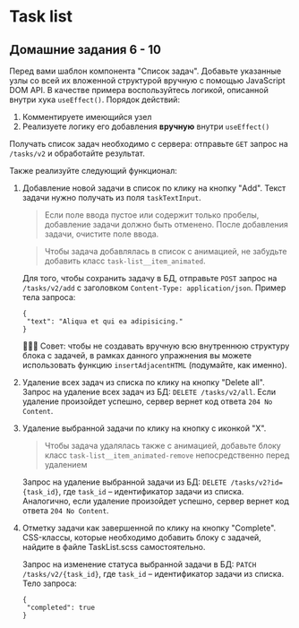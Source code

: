 # Task list

## Домашние задания 6 - 10

Перед вами шаблон компонента "Список задач". Добавьте указанные узлы со всей их вложенной структурой вручную с помощью JavaScript DOM API.
В качестве примера воспользуйтесь логикой, описанной внутри хука `useEffect()`. Порядок действий:

1. Комментируете имеющийся узел
2. Реализуете логику его добавления **вручную** внутри `useEffect()`

Получать список задач необходимо с сервера: отправьте `GET` запрос на `/tasks/v2` и обработайте результат.

Также реализуйте следующий функционал:

1. Добавление новой задачи в список по клику на кнопку "Add". Текст задачи нужно получать из поля `taskTextInput`.

   > Если поле ввода пустое или содержит только пробелы, добавление задачи должно быть отменено. После добавления задачи, очистите поле ввода.

   > Чтобы задача добавлялась в список с анимацией, не забудьте добавить класс `task-list__item_animated`.

   Для того, чтобы сохранить задачу в БД, отправьте `POST` запрос на `/tasks/v2/add` с заголовком `Content-Type: application/json`. Пример тела запроса:

   ```
   {
    "text": "Aliqua et qui ea adipisicing."
   }
   ```

   💁🏻‍♂️ Совет: чтобы не создавать вручную всю внутреннюю структуру блока с задачей, в рамках данного упражнения вы можете использовать функцию `insertAdjacentHTML` (подумайте, как именно).

2. Удаление всех задач из списка по клику на кнопку "Delete all".\
   Запрос на удаление всех задач из БД:
   `DELETE /tasks/v2/all`. Если удаление произойдет успешно, сервер вернет код ответа `204 No Content`.

3. Удаление выбранной задачи по клику на кнопку с иконкой "X".

   > Чтобы задача удалялась также с анимацией, добавьте блоку класс `task-list__item_animated-remove` непосредственно перед удалением

   Запрос на удаление выбранной задачи из БД: `DELETE /tasks/v2?id={task_id}`, где `task_id` – идентификатор задачи из списка. Аналогично, если удаление произойдет успешно, сервер вернет код ответа `204 No Content`.

4. Отметку задачи как завершенной по клику на кнопку "Complete". CSS-классы, которые необходимо добавить блоку с задачей, найдите в файле TaskList.scss самостоятельно.

   Запрос на изменение статуса выбранной задачи в БД: `PATCH /tasks/v2/{task_id}`, где `task_id` – идентификатор задачи из списка. Тело запроса:

   ```
   {
    "completed": true
   }
   ```
